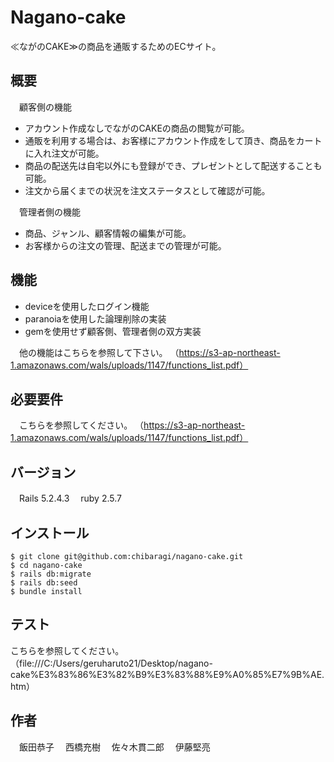 # Nagano-cake

 ≪ながのCAKE≫の商品を通販するためのECサイト。

## 概要

　顧客側の機能
 
 
  - アカウント作成なしでながのCAKEの商品の閲覧が可能。
  - 通販を利用する場合は、お客様にアカウント作成をして頂き、商品をカートに入れ注文が可能。
  - 商品の配送先は自宅以外にも登録ができ、プレゼントとして配送することも可能。
  - 注文から届くまでの状況を注文ステータスとして確認が可能。

　管理者側の機能
 
 
  - 商品、ジャンル、顧客情報の編集が可能。
  - お客様からの注文の管理、配送までの管理が可能。


## 機能

- deviceを使用したログイン機能
- paranoiaを使用した論理削除の実装
- gemを使用せず顧客側、管理者側の双方実装

　他の機能はこちらを参照して下さい。
（https://s3-ap-northeast-1.amazonaws.com/wals/uploads/1147/functions_list.pdf）

## 必要要件

　こちらを参照してください。
（https://s3-ap-northeast-1.amazonaws.com/wals/uploads/1147/functions_list.pdf）


## バージョン
　Rails 5.2.4.3
　ruby 2.5.7

## インストール
```
$ git clone git@github.com:chibaragi/nagano-cake.git
$ cd nagano-cake
$ rails db:migrate
$ rails db:seed
$ bundle install
```

## テスト

 こちらを参照してください。
 （file:///C:/Users/geruharuto21/Desktop/nagano-cake%E3%83%86%E3%82%B9%E3%83%88%E9%A0%85%E7%9B%AE.htm）

 
## 作者

　飯田恭子
　西橋充樹
　佐々木貫二郎
　伊藤堅亮

